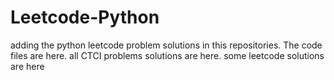 # Leetcode-Python
adding the python leetcode problem solutions in this repositories. 
The code files are here.
all CTCI problems solutions are here.
some leetcode solutions are here











































































































































































































































































































































































































































































































































































































































































































































































































































































































































































































































